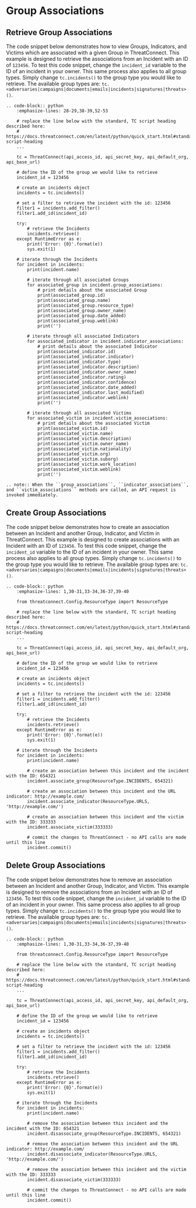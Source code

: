 # Group Associations

## Retrieve Group Associations

The code snippet below demonstrates how to view Groups, Indicators, and Victims which are associated with a given Group in ThreatConnect. This example is designed to retrieve the associations from an Incident with an ID of `123456`. To test this code snippet, change the `incident_id` variable to the ID of an incident in your owner. This same process also applies to all group types. Simply change `tc.incidents()` to the group type you would like to retrieve. The available group types are: `tc.<adversaries|campaigns|documents|emails|incidents|signatures|threats>()`.

```eval_rst
.. code-block:: python
    :emphasize-lines: 28-29,38-39,52-53

    # replace the line below with the standard, TC script heading described here:
    # https://docs.threatconnect.com/en/latest/python/quick_start.html#standard-script-heading
    ...

    tc = ThreatConnect(api_access_id, api_secret_key, api_default_org, api_base_url)

    # define the ID of the group we would like to retrieve
    incident_id = 123456

    # create an incidents object
    incidents = tc.incidents()

    # set a filter to retrieve the incident with the id: 123456
    filter1 = incidents.add_filter()
    filter1.add_id(incident_id)

    try:
        # retrieve the Incidents
        incidents.retrieve()
    except RuntimeError as e:
        print('Error: {0}'.format(e))
        sys.exit(1)

    # iterate through the Incidents
    for incident in incidents:
        print(incident.name)

        # iterate through all associated Groups
        for associated_group in incident.group_associations:
            # print details about the associated Group
            print(associated_group.id)
            print(associated_group.name)
            print(associated_group.resource_type)
            print(associated_group.owner_name)
            print(associated_group.date_added)
            print(associated_group.weblink)
            print('')

        # iterate through all associated Indicators
        for associated_indicator in incident.indicator_associations:
            # print details about the associated Indicator
            print(associated_indicator.id)
            print(associated_indicator.indicator)
            print(associated_indicator.type)
            print(associated_indicator.description)
            print(associated_indicator.owner_name)
            print(associated_indicator.rating)
            print(associated_indicator.confidence)
            print(associated_indicator.date_added)
            print(associated_indicator.last_modified)
            print(associated_indicator.weblink)
            print('')

        # iterate through all associated Victims
        for associated_victim in incident.victim_associations:
            # print details about the associated Victim
            print(associated_victim.id)
            print(associated_victim.name)
            print(associated_victim.description)
            print(associated_victim.owner_name)
            print(associated_victim.nationality)
            print(associated_victim.org)
            print(associated_victim.suborg)
            print(associated_victim.work_location)
            print(associated_victim.weblink)
            print('')
```

```eval_rst
.. note:: When the ``group_associations``, ``indicator_associations``, and ``victim_associations`` methods are called, an API request is invoked immediately.
```

## Create Group Associations

The code snippet below demonstrates how to create an association between an Incident and another Group, Indicator, and Victim in ThreatConnect. This example is designed to create associations with an Incident with an ID of `123456`. To test this code snippet, change the `incident_id` variable to the ID of an incident in your owner. This same process also applies to all group types. Simply change `tc.incidents()` to the group type you would like to retrieve. The available group types are: `tc.<adversaries|campaigns|documents|emails|incidents|signatures|threats>()`.

```eval_rst
.. code-block:: python
    :emphasize-lines: 1,30-31,33-34,36-37,39-40

    from threatconnect.Config.ResourceType import ResourceType

    # replace the line below with the standard, TC script heading described here:
    # https://docs.threatconnect.com/en/latest/python/quick_start.html#standard-script-heading
    ...

    tc = ThreatConnect(api_access_id, api_secret_key, api_default_org, api_base_url)

    # define the ID of the group we would like to retrieve
    incident_id = 123456

    # create an incidents object
    incidents = tc.incidents()

    # set a filter to retrieve the incident with the id: 123456
    filter1 = incidents.add_filter()
    filter1.add_id(incident_id)

    try:
        # retrieve the Incidents
        incidents.retrieve()
    except RuntimeError as e:
        print('Error: {0}'.format(e))
        sys.exit(1)

    # iterate through the Incidents
    for incident in incidents:
        print(incident.name)

        # create an association between this incident and the incident with the ID: 654321
        incident.associate_group(ResourceType.INCIDENTS, 654321)

        # create an association between this incident and the URL indicator: http://example.com/
        incident.associate_indicator(ResourceType.URLS, 'http://example.com/')

        # create an association between this incident and the victim with the ID: 333333
        incident.associate_victim(333333)

        # commit the changes to ThreatConnect - no API calls are made until this line
        incident.commit()
```

## Delete Group Associations

The code snippet below demonstrates how to remove an association between an Incident and another Group, Indicator, and Victim. This example is designed to remove the associations from an Incident with an ID of `123456`. To test this code snippet, change the `incident_id` variable to the ID of an incident in your owner. This same process also applies to all group types. Simply change `tc.incidents()` to the group type you would like to retrieve. The available group types are: `tc.<adversaries|campaigns|documents|emails|incidents|signatures|threats>()`.

```eval_rst
.. code-block:: python
    :emphasize-lines: 1,30-31,33-34,36-37,39-40

    from threatconnect.Config.ResourceType import ResourceType

    # replace the line below with the standard, TC script heading described here:
    # https://docs.threatconnect.com/en/latest/python/quick_start.html#standard-script-heading
    ...

    tc = ThreatConnect(api_access_id, api_secret_key, api_default_org, api_base_url)

    # define the ID of the group we would like to retrieve
    incident_id = 123456

    # create an incidents object
    incidents = tc.incidents()

    # set a filter to retrieve the incident with the id: 123456
    filter1 = incidents.add_filter()
    filter1.add_id(incident_id)

    try:
        # retrieve the Incidents
        incidents.retrieve()
    except RuntimeError as e:
        print('Error: {0}'.format(e))
        sys.exit(1)

    # iterate through the Incidents
    for incident in incidents:
        print(incident.name)

        # remove the association between this incident and the incident with the ID: 654321
        incident.disassociate_group(ResourceType.INCIDENTS, 654321)

        # remove the association between this incident and the URL indicator: http://example.com/
        incident.disassociate_indicator(ResourceType.URLS, 'http://example.com/')

        # remove the association between this incident and the victim with the ID: 333333
        incident.disassociate_victim(333333)

        # commit the changes to ThreatConnect - no API calls are made until this line
        incident.commit()
```
